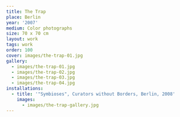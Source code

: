 ```yaml
---
title: The Trap
place: Berlin
year: '2007'
medium: Color photographs
size: 70 x 70 cm
layout: work
tags: work
order: 100
cover: images/the-trap-01.jpg
gallery:
  - images/the-trap-01.jpg
  - images/the-trap-02.jpg
  - images/the-trap-03.jpg
  - images/the-trap-04.jpg
installations:
  - title: '"Symbioses", Curators without Borders, Berlin, 2008'
    images:
      - images/the-trap-gallery.jpg
---
```

